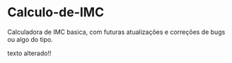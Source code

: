 # Calculo-de-IMC
Calculadora de IMC basica, com futuras atualizações e correções de bugs ou algo do tipo.

texto alterado!!